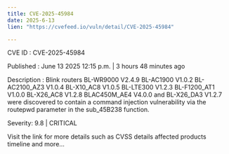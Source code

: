 ```yaml
---
title: CVE-2025-45984
date: 2025-6-13
lien: "https://cvefeed.io/vuln/detail/CVE-2025-45984"

---
```


CVE ID : CVE-2025-45984

Published :  June 13
2025
12:15 p.m. | 3 hours
48 minutes ago

Description : Blink routers BL-WR9000 V2.4.9
BL-AC1900 V1.0.2
BL-AC2100_AZ3 V1.0.4
BL-X10_AC8 V1.0.5
BL-LTE300 V1.2.3
BL-F1200_AT1 V1.0.0
BL-X26_AC8 V1.2.8
BLAC450M_AE4 V4.0.0 and BL-X26_DA3 V1.2.7 were discovered to contain a command injection vulnerability via the routepwd parameter in the sub_45B238 function.

Severity: 9.8 | CRITICAL

Visit the link for more details
such as CVSS details
affected products
timeline
and more...

